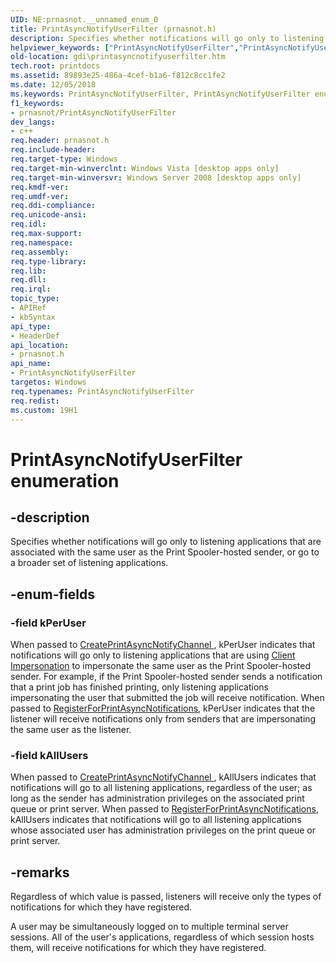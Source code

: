 ```yaml
---
UID: NE:prnasnot.__unnamed_enum_0
title: PrintAsyncNotifyUserFilter (prnasnot.h)
description: Specifies whether notifications will go only to listening applications that are associated with the same user as the Print Spooler-hosted sender, or go to a broader set of listening applications.helpviewer_keywords: ["PrintAsyncNotifyUserFilter","PrintAsyncNotifyUserFilter enumeration [Windows GDI]","_win32_PrintAsyncNotifyUserFilter","gdi.printasyncnotifyuserfilter","kAllUsers","kPerUser","prnasnot/PrintAsyncNotifyUserFilter","prnasnot/kAllUsers","prnasnot/kPerUser"]
old-location: gdi\printasyncnotifyuserfilter.htm
tech.root: printdocs
ms.assetid: 89893e25-486a-4cef-b1a6-f812c8cc1fe2
ms.date: 12/05/2018
ms.keywords: PrintAsyncNotifyUserFilter, PrintAsyncNotifyUserFilter enumeration [Windows GDI], _win32_PrintAsyncNotifyUserFilter, gdi.printasyncnotifyuserfilter, kAllUsers, kPerUser, prnasnot/PrintAsyncNotifyUserFilter, prnasnot/kAllUsers, prnasnot/kPerUser
f1_keywords:
- prnasnot/PrintAsyncNotifyUserFilter
dev_langs:
- c++
req.header: prnasnot.h
req.include-header: 
req.target-type: Windows
req.target-min-winverclnt: Windows Vista [desktop apps only]
req.target-min-winversvr: Windows Server 2008 [desktop apps only]
req.kmdf-ver: 
req.umdf-ver: 
req.ddi-compliance: 
req.unicode-ansi: 
req.idl: 
req.max-support: 
req.namespace: 
req.assembly: 
req.type-library: 
req.lib: 
req.dll: 
req.irql: 
topic_type:
- APIRef
- kbSyntax
api_type:
- HeaderDef
api_location:
- prnasnot.h
api_name:
- PrintAsyncNotifyUserFilter
targetos: Windows
req.typenames: PrintAsyncNotifyUserFilter
req.redist: 
ms.custom: 19H1
---
```


# PrintAsyncNotifyUserFilter enumeration


## -description


Specifies whether notifications will go only to listening applications that are associated with the same user as the Print Spooler-hosted sender, or go to a broader set of listening applications.


## -enum-fields




### -field kPerUser

When passed to <a href="https://docs.microsoft.com/windows/desktop/api/prnasnot/nf-prnasnot-createprintasyncnotifychannel">CreatePrintAsyncNotifyChannel
</a>, kPerUser indicates that notifications will go only to listening applications that are using <a href="https://docs.microsoft.com/windows/desktop/SecAuthZ/client-impersonation">Client Impersonation</a> to impersonate the same user as the Print Spooler-hosted sender. For example, if the Print Spooler-hosted sender sends a notification that a print job has finished printing, only listening applications impersonating the user that submitted the job will receive notification. When passed to <a href="https://docs.microsoft.com/windows/desktop/api/prnasnot/nf-prnasnot-registerforprintasyncnotifications">RegisterForPrintAsyncNotifications</a>, kPerUser indicates that the listener will receive notifications only from senders that are impersonating the same user as the listener.


### -field kAllUsers

When passed to <a href="https://docs.microsoft.com/windows/desktop/api/prnasnot/nf-prnasnot-createprintasyncnotifychannel">CreatePrintAsyncNotifyChannel
</a>, kAllUsers indicates that notifications will go to all listening applications, regardless of the user; as long as the sender has administration privileges on the associated print queue or print server. When passed to <a href="https://docs.microsoft.com/windows/desktop/api/prnasnot/nf-prnasnot-registerforprintasyncnotifications">RegisterForPrintAsyncNotifications</a>, kAllUsers indicates that notifications will go to all listening applications whose associated user has administration privileges on the print queue or print server.


## -remarks



Regardless of which value is passed, listeners will receive only the types of notifications for which they have registered.

A user may be simultaneously logged on to multiple terminal server sessions. All of the user's applications, regardless of which session hosts them, will receive notifications for which they have registered.



